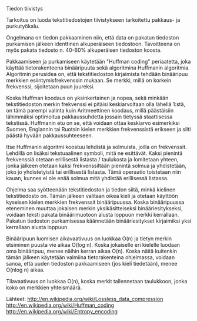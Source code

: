 Tiedon tiivistys

Tarkoitus on luoda tekstitiedostojen tiivistykseen tarkoitettu pakkaus- ja purkutyökalu.

Ongelmana on tiedon pakkaaminen niin, että data on pakatun tiedoston purkamisen jälkeen identtinen alkuperäiseen tiedostoon. Tavoitteena on myös pakata tiedosto n. 40-60% alkuperäisen tiedoston koosta.

Pakkaamiseen ja purkamiseen käytetään "Huffman coding" periaatetta, joka käyttää tietorakenteena binääripuuta sekä algoritmina Huffmanin algoritmia. Algoritmin perusidea on, että tekstitiedoston kirjaimista tehdään binääripuu merkkien esiintymisfrekvenssin mukaan. Se merkki, millä on korkein frekvenssi, sijoitetaan puun juureksi. 

Koska Huffman koodaus on yksinkertainen ja nopea, sekä minkään tekstitiedoston merkin frekvenssi ei pitäisi keskiarvoltaan olla lähellä 1:stä, on tämä parempi valinta kuin Aritmeettinen koodaus, millä päästäisiin lähimmäksi optimoitua pakkaussuhdetta jossain tietyssä staattisessa tekstissä. Huffmanin etu on se, että voidaan ottaa keskiarvo esimerkiksi Suomen, Englannin tai Ruotsin kielen merkkien frekvenssistä erikseen ja silti päästä hyvään pakkaussuhteeseen.

Itse Huffmanin algoritmi koostuu lehdistä ja solmuista, joilla on frekvenssit. Lehdillä on lisäksi tekstuaalinen symboli, mitä ne esittävät. Kaksi pienintä frekvenssiä otetaan erillisestä listasta / taulukosta ja lomitetaan yhteen, jonka jälkeen otetaan kaksi frekvenssiltään pienintä solmua ja yhdistetään, joko jo yhdistetyistä tai erillisestä listasta. Tämä operaatio toistetaan niin kauan, kunnes ei ole enää solmua mitä yhdistää erillisessä listassa.

Ohjelma saa syötteenään tekstitiedoston ja tiedon siitä, minkä kielinen tekstitiedosto on. Tämän jälkeen valitaan oikea kieli ja otetaan käyttöön kyseisen kielen merkkien frekvenssit binääripuussa. Koska binääripuussa eteneminen muuttaa jokaisen merkin yksikäsitteiseksi binääriesitykseksi, voidaan teksti pakata binäärimuotoon alusta loppuun merkki kerrallaan. Pakatun tiedoston purkamisessa käännetään binääriesitykset kirjaimiksi yksi kerrallaan alusta loppuun.

Binääripuun luomisen aikavaativuus on luokkaa O(n) ja tietyn merkin etsiminen puusta vie aikaa O(log n). Koska jokaiselle eri kielelle luodaan oma binääripuu, menee näihin kerran aikaa O(n). Koska näitä kuitenkin tämän jälkeen käytetään valmiina tietorakenteina ohjelmassa, voidaan sanoa, että uuden tiedoston pakkaamiseen (jos kieli tiedetään), menee O(nlog n) aikaa.

Tilavaativuus on luokkaa O(n), koska merkit tallennetaan taulukkoon, jonka koko on merkkien yhteismäärä.

Lähteet:
http://en.wikipedia.org/wiki/Lossless_data_compression
http://en.wikipedia.org/wiki/Huffman_coding
http://en.wikipedia.org/wiki/Entropy_encoding



